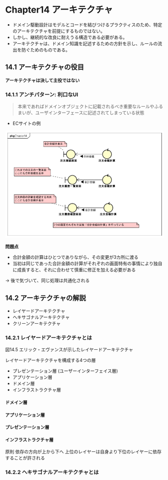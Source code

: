 # Chapter14 アーキテクチャ

* ドメイン駆動設計はモデルとコードを結びつけるプラクティスのため、特定のアーキテクチャを前提にするものではない。
* しかし、継続的な改良に耐えうる構造である必要がある。
* アーキテクチャは、ドメイン知識を記述するための方針を示し、ルールの流出を防ぐためのものである。

## 14.1 アーキテクチャの役目

**アーキテクチャは決して主役ではない**

### 14.1.1 アンチパターン: 利口なUI

> 本来であればドメインオブジェクトに記載されるべき重要なルールやふるまいが、ユーザインターフェースに記述されてしまっている状態

* ECサイトの例

![UIに記述されるビジネスロジック](images/Ch14_1_1_1.png)

**問題点**

* 合計金額の計算はひとつでありながら、その変更が3カ所に渡る
* 当初は同じであった合計金額の計算がそれぞれの画面特有の事情により独自に成長すると、それに合わせて慎重に修正を加える必要がある

→ 後で気づいて、同じ処理は共通化される

## 14.2 アーキテクチャの解説

* レイヤードアーキテクチャ
* ヘキサゴナルアーキテクチャ
* クリーンアーキテクチャ

### 14.2.1 レイヤードアーキテクチャとは

図14.5 エリック・エヴァンスが示したレイヤードアーキテクチャ

レイヤードアーキテクチャを構成する4つの層

* プレゼンテーション層 (ユーザーインターフェイス層)
* アプリケーション層
* ドメイン層
* インフラストラクチャ層

#### ドメイン層

#### アプリケーション層

#### プレゼンテーション層

#### インフラストラクチャ層

原則
依存の方向が上から下へ
上位のレイヤーは自身より下位のレイヤーに依存することが許される

### 14.2.2 ヘキサゴナルアーキテクチャとは

